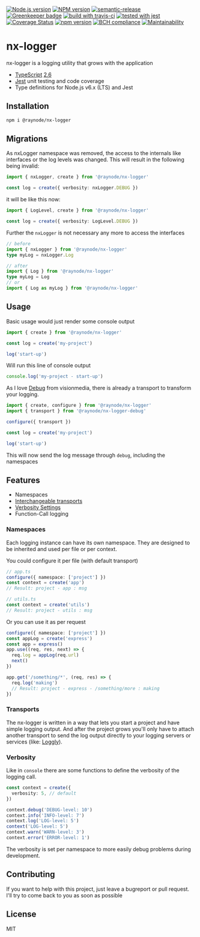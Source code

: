[![Node.js version][nodejs-badge]][nodejs]
[![NPM version][npm-badge]][npm]
[![semantic-release][semantic-release-badge]][semantic-release]
[![Greenkeeper badge][greenkeeper-badge]][greenkeeper]
[![build with travis-ci][travis-badge]][travis]
[![tested with jest][jest-badge]][jest]
[![Coverage Status](https://coveralls.io/repos/github/raynode/nx-logger/badge.svg?branch=master)](https://coveralls.io/github/raynode/nx-logger?branch=master)
[![npm version](https://badge.fury.io/js/%40raynode%2Fnx-logger.svg)](https://badge.fury.io/js/%40raynode%2Fnx-logger)
[![BCH compliance](https://bettercodehub.com/edge/badge/raynode/nx-logger?branch=master)](https://bettercodehub.com/)
[![Maintainability](https://api.codeclimate.com/v1/badges/fff34fc1b31f6089213d/maintainability)](https://codeclimate.com/github/raynode/nx-logger/maintainability)

# nx-logger

nx-logger is a logging utility that grows with the application

+ [TypeScript][typescript] [2.6][typescript-26]
+ [Jest][jest] unit testing and code coverage
+ Type definitions for Node.js v6.x (LTS) and Jest

## Installation

```bash
npm i @raynode/nx-logger
```

## Migrations

As nxLogger namespace was removed, the access to the internals like interfaces or the log levels was changed.
This will result in the following being invalid:
```typescript
import { nxLogger, create } from '@raynode/nx-logger'

const log = create({ verbosity: nxLogger.DEBUG })
```

it will be like this now:
```typescript
import { LogLevel, create } from '@raynode/nx-logger'

const log = create({ verbosity: LogLevel.DEBUG })
```

Further the `nxLogger` is not necessary any more to access the interfaces
```typescript
// before
import { nxLogger } from '@raynode/nx-logger'
type myLog = nxLogger.Log

// after
import { Log } from '@raynode/nx-logger'
type myLog = Log
// or
import { Log as myLog } from '@raynode/nx-logger'
```

## Usage

Basic usage would just render some console output
```typescript
import { create } from '@raynode/nx-logger'

const log = create('my-project')

log('start-up')

```

Will run this line of console output

```javascript
console.log('my-project - start-up')
```

As I love [Debug](https://github.com/visionmedia/debug) from visionmedia, there is already a transport to transform your logging.

```typescript
import { create, configure } from '@raynode/nx-logger'
import { transport } from '@raynode/nx-logger-debug'

configure({ transport })

const log = create('my-project')

log('start-up')

```

This will now send the log message through `debug`, including the namespaces

## Features

* Namespaces
* [Interchangeable transports](README.md#transports)
* [Verbosity Settings](README.md#verbosity)
* Function-Call logging

### Namespaces

Each logging instance can have its own namespace.
They are designed to be inherited and used per file or per context.

You could configure it per file (with default transport)
```typescript
// app.ts
configure({ namespace: ['project'] })
const context = create('app')
// Result: project - app : msg

// utils.ts
const context = create('utils')
// Result: project - utils : msg
```

Or you can use it as per request
```typescript
configure({ namespace: ['project'] })
const appLog = create('express')
const app = express()
app.use((req, res, next) => {
  req.log = appLog(req.url)
  next()
})

app.get('/something/*', (req, res) => {
  req.log('making')
  // Result: project - express - /something/more : making
})
```


### Transports

The nx-logger is written in a way that lets you start a project and have simple logging output.
And after the project grows you'll only have to attach another transport to send the log output directly to your logging servers or services (like: [Loggly](https://www.loggly.com/)).

### Verbosity

Like in `console` there are some functions to define the verbosity of the logging call.

```typescript
const context = create({
  verbosity: 5, // default
})

context.debug('DEBUG-level: 10')
context.info('INFO-level: 7')
context.log('LOG-level: 5')
context('LOG-level: 5')
context.warn('WARN-level: 3')
context.error('ERROR-level: 1')
```

The verbosity is set per namespace to more easily debug problems during development.

## Contributing

If you want to help with this project, just leave a bugreport or pull request.
I'll try to come back to you as soon as possible

## License

MIT

[greenkeeper-badge]: https://badges.greenkeeper.io/raynode/nx-logger.svg
[greenkeeper]: https://greenkeeper.io/
[jest-badge]: https://img.shields.io/badge/tested_with-jest-99424f.svg
[jest]: https://facebook.github.io/jest/
[nodejs-badge]: https://img.shields.io/badge/node->=%208.2.1-blue.svg
[nodejs]: https://nodejs.org/dist/latest-v8.x/docs/api/
[npm-badge]: https://img.shields.io/badge/npm->=%205.4.0-blue.svg
[npm]: https://docs.npmjs.com/
[semantic-release-badge]: https://img.shields.io/badge/%20%20%F0%9F%93%A6%F0%9F%9A%80-semantic--release-e10079.svg
[semantic-release]: https://github.com/semantic-release/semantic-release
[travis-badge]: https://travis-ci.org/raynode/nx-logger.svg?branch=master
[travis]: https://travis-ci.org/raynode/nx-logger
[tslint]: https://palantir.github.io/tslint/
[typescript-26]: https://github.com/Microsoft/TypeScript/wiki/What's-new-in-TypeScript#typescript-26
[typescript]: https://www.typescriptlang.org/
[typescript-badge]: https://badges.frapsoft.com/typescript/code/typescript.png?v=101
[typescript-badge-url]: https://github.com/ellerbrock/typescript-badges/
